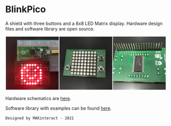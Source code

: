 # BlinkPico

A shield with three buttons and a 8x8 LED Matrix display.
Hardware design files and software library are open source.

![](board.png)

Hardware schematics are [here](https://github.com/ID220/BlinkPico/blob/main/hardware/altium/BlinkPico/Project%20Outputs%20for%20BlinkPico/BlinkPico.PDF).

Software library with examples can be found [here](library/README.md).


```
Designed by MAKinteract - 2021
```
